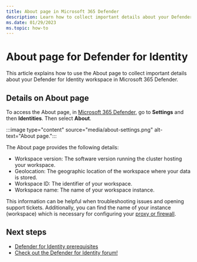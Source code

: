 ```yaml
---
title: About page in Microsoft 365 Defender 
description: Learn how to collect important details about your Defender for Identity workspace in Microsoft 365 Defender.
ms.date: 01/29/2023
ms.topic: how-to
---
```


# About page for Defender for Identity

This article explains how to use the About page to collect important details about your Defender for Identity workspace in Microsoft 365 Defender.

## Details on About page

To access the About page, in  [Microsoft 365 Defender](https://security.microsoft.com), go to **Settings** and then **Identities**. Then select **About**.

:::image type="content" source="media/about-settings.png" alt-text="About page.":::

The About page provides the following details:

- Workspace version: The software version running the cluster hosting your workspace.
- Geolocation: The geographic location of the workspace where your data is stored.
- Workspace ID: The identifier of your workspace.
- Workspace name: The name of your workspace instance.

This information can be helpful when troubleshooting issues and opening support tickets. Additionally, you can find the name of your instance (workspace) which is necessary for configuring your [proxy or firewall](deploy/configure-proxy.md#enable-access-to-defender-for-identity-service-urls-in-the-proxy-server).

## Next steps

- [Defender for Identity prerequisites](deploy/prerequisites.md)
- [Check out the Defender for Identity forum!](<https://aka.ms/MDIcommunity>)

